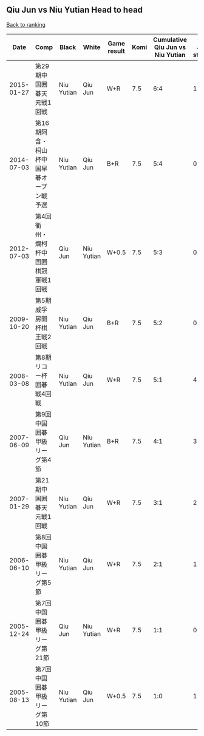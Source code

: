## Qiu Jun vs Niu Yutian Head to head

[Back to ranking](../../index.md)




| **Date** | **Comp** | **Black** | **White** | **Game result** | **Komi** | **Cumulative Qiu Jun vs Niu Yutian** | **Qiu Jun streak** | **Niu Yutian streak** | 
| --- | --- | --- | --- | --- | --- | --- | --- | --- |
| 2015-01-27 | 第29期中国囲碁天元戦1回戦 | Niu Yutian | Qiu Jun | W+R | 7.5 | 6:4 | 1 | 0 | 
| 2014-07-03 | 第16期阿含・桐山杯中国早碁オープン戦予選 | Niu Yutian | Qiu Jun | B+R | 7.5 | 5:4 | 0 | 3 | 
| 2012-07-03 | 第4回衢州・爛柯杯中国囲棋冠軍戦1回戦 | Qiu Jun | Niu Yutian | W+0.5 | 7.5 | 5:3 | 0 | 2 | 
| 2009-10-20 | 第5期威孚房開杯棋王戦2回戦 | Niu Yutian | Qiu Jun | B+R | 7.5 | 5:2 | 0 | 1 | 
| 2008-03-08 | 第8期リコー杯囲碁戦4回戦 | Niu Yutian | Qiu Jun | W+R | 7.5 | 5:1 | 4 | 0 | 
| 2007-06-09 | 第9回中国囲碁甲級リーグ第4節 | Qiu Jun | Niu Yutian | B+R | 7.5 | 4:1 | 3 | 0 | 
| 2007-01-29 | 第21期中国囲碁天元戦1回戦 | Niu Yutian | Qiu Jun | W+R | 7.5 | 3:1 | 2 | 0 | 
| 2006-06-10 | 第8回中国囲碁甲級リーグ第5節 | Niu Yutian | Qiu Jun | W+R | 7.5 | 2:1 | 1 | 0 | 
| 2005-12-24 | 第7回中国囲碁甲級リーグ第21節 | Qiu Jun | Niu Yutian | W+R | 7.5 | 1:1 | 0 | 1 | 
| 2005-08-13 | 第7回中国囲碁甲級リーグ第10節 | Niu Yutian | Qiu Jun | W+0.5 | 7.5 | 1:0 | 1 | 0 |




